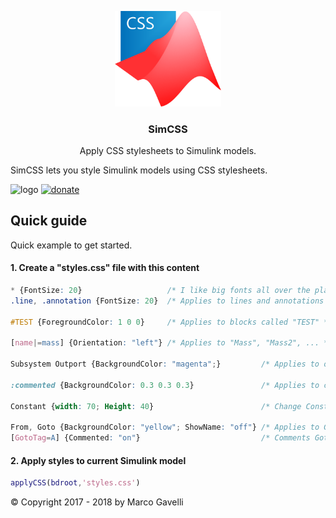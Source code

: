 <p align="center">
  <a href="#">
    <img src="https://github.com/gave92/simcss/blob/master/docs/images/simcss-logo.png?raw=true" width="170" />
  </a>

  <h3 align="center">SimCSS</h3>

  <p align="center">
    Apply CSS stylesheets to Simulink models.
  </p>
</p>

SimCSS lets you style Simulink models using CSS stylesheets.

![logo](https://img.shields.io/badge/license-MIT-blue.svg)&nbsp;[![donate](https://img.shields.io/badge/Donate-PayPal-green.svg)](https://www.paypal.me/gave92)

## Quick guide

Quick example to get started.

#### 1. Create a "styles.css" file with this content

```CSS
* {FontSize: 20}                   /* I like big fonts all over the place */
.line, .annotation {FontSize: 20}  /* Applies to lines and annotations */

#TEST {ForegroundColor: 1 0 0}     /* Applies to blocks called "TEST" */

[name|=mass] {Orientation: "left"} /* Applies to "Mass", "Mass2", ... */

Subsystem Outport {BackgroundColor: "magenta";}         /* Applies to outports inside subsystems */

:commented {BackgroundColor: 0.3 0.3 0.3}               /* Applies to commented blocks */

Constant {width: 70; Height: 40}                        /* Change Constant blocks size */

From, Goto {BackgroundColor: "yellow"; ShowName: "off"} /* Applies to Goto and From blocks */
[GotoTag=A] {Commented: "on"}                           /* Comments Goto and From blocks with "GotoTag" = "A" */
```

#### 2. Apply styles to current Simulink model
```matlab
applyCSS(bdroot,'styles.css')
```

© Copyright 2017 - 2018 by Marco Gavelli
